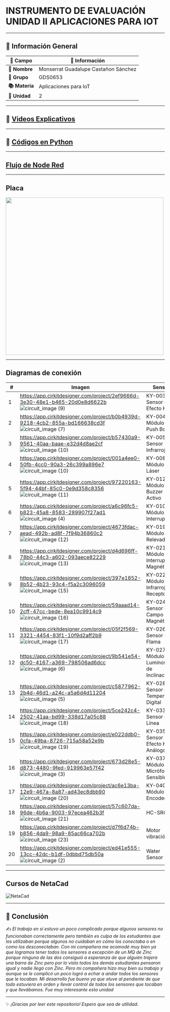 # INSTRUMENTO DE EVALUACIÓN UNIDAD II APLICACIONES PARA IOT
---

## 📌 Información General  
| **🔹 Campo**           | **📝 Información**                           |
|----------------------|-------------------------------------------------|
| **👤 Nombre**        | Monserrat Guadalupe Castañon Sánchez           |
| **📝 Grupo**        | GDS0653                                         |
| **📚 Materia**      | Aplicaciones para IoT                           |
| **📖 Unidad**       | 2                          |

---



## 🎥 [Videos Explicativos](https://drive.google.com/drive/folders/1DkxIYKwmhQ8pdreH8UbVOH7VufQzy7D5?usp=drive_link)

---

## 🐍 [Códigos en Python](https://github.com/MonseCastanon/UNIDAD-II-APLICACIONES-PARA-IOT/tree/main/C%C3%B3digo%20sensores)

---

## [Flujo de Node Red](https://github.com/MonseCastanon/UNIDAD-II-APLICACIONES-PARA-IOT/blob/main/Flujo%20de%20Node%20Red.json)

---

## Placa
<img src="https://github.com/user-attachments/assets/a53b1f16-b6bb-4d3b-8ece-9f7b137cd826" width=500>

---

## Diagramas de conexión

| #  | Imagen                               | Sensor                                   | Sesión |
|----|--------------------------------------|------------------------------------------|-----|
| 1  | https://app.cirkitdesigner.com/project/2ef9666d-3e30-48e1-b465-20d0e8d6622b ![circuit_image (9)](https://github.com/user-attachments/assets/cac22ae2-602b-4de8-bdb9-cec58e9a672e)  | KY-003 Sensor de Efecto Hall             | 4   |
| 2  | https://app.cirkitdesigner.com/project/b0b4939d-9218-4cb2-855a-bd166638cd3f ![circuit_image (7)](https://github.com/user-attachments/assets/d55efcf7-5009-4f3f-a899-2fe5fbaff981)  | KY-004 Módulo Push Botón                 | 3   |
| 3  | https://app.cirkitdesigner.com/project/b57430a9-9561-40aa-baae-e32d4d8ae2cf ![circuit_image (10)](https://github.com/user-attachments/assets/82a2c235-d60c-406d-8ed6-3e87c13323a5) | KY-005 Sensor Infrarrojo                 | 4   |
| 4  | https://app.cirkitdesigner.com/project/001a4ee0-50fb-4cc0-90a3-26c399a896e7 ![circuit_image (10)](https://github.com/user-attachments/assets/1f79d1a3-022b-4ad2-8445-bb02085cde51) | KY-008 Módulo LED Láser                  | 3   |
| 5  | https://app.cirkitdesigner.com/project/97220163-5f94-44bf-85c0-0e9d358c8356 ![circuit_image (11)](https://github.com/user-attachments/assets/aebbefdf-e0ca-4550-bff7-90e77cece115) | KY-012 Módulo Buzzer Activo              | 4   |
| 6  | https://app.cirkitdesigner.com/project/a6c96fc5-b823-45a8-8583-289907f27ad1 ![circuit_image (4)](https://github.com/user-attachments/assets/f2b9dadc-4359-48b2-892d-c2f26c5a3471)  | KY-010 Módulo Foto Interruptor           | 5   |
| 7  | https://app.cirkitdesigner.com/project/4673fdac-aead-492b-ad8f-7f94b36860c2 ![circuit_image (12)](https://github.com/user-attachments/assets/4baf96de-17b8-420c-bb5c-f1401556ec3e) | KY-019 Módulo de 1 Relevador             | 5   |
| 8  | https://app.cirkitdesigner.com/project/d4d696ff-78b0-44c3-a602-093aece82229 ![circuit_image (13)](https://github.com/user-attachments/assets/7b799f60-65e1-48da-a1c5-030ffb202604) | KY-021 Módulo Mini Interruptor Magnético | 6   |
| 9  | https://app.cirkitdesigner.com/project/397e1852-8b52-4b23-93c4-f5a2c3096059 ![circuit_image (15)](https://github.com/user-attachments/assets/02998ccc-7ed4-4dd6-975c-3350d4c33e67) | KY-022 Módulo LED Infrarrojo Receptor    | 6   |
| 10 | https://app.cirkitdesigner.com/project/59aaad14-2cff-47cc-bede-8ea10c9914c9 ![circuit_image (16)](https://github.com/user-attachments/assets/d09b249f-f580-4fb7-a6a1-ae2e9b6e2275) | KY-024 Sensor de Campo Magnético         | 6   |
| 11 | https://app.cirkitdesigner.com/project/05f2f569-3321-4454-83f1-10f9d2aff2b9 ![circuit_image (17)](https://github.com/user-attachments/assets/668bfbdb-6540-4799-92b1-35ec09fa655c) | KY-026 Sensor de Flama                   | 7   |
| 12 | https://app.cirkitdesigner.com/project/9b541e54-dc50-4167-a369-798506ad6dcc ![circuit_image (6)](https://github.com/user-attachments/assets/bfdf7e22-2a32-4320-be44-268515c2ba50)  | KY-027 Módulo Luminoso de Inclinación    | 1   |
| 13 | https://app.cirkitdesigner.com/project/c5877962-2b4d-46d1-a24c-a5a6d4d11204 ![circuit_image (5)](https://github.com/user-attachments/assets/decbe8df-1fb8-4b1a-a95b-35a287dfbbb8)  | KY-028 Sensor de Temperatura Digital     | 2   |
| 14 | https://app.cirkitdesigner.com/project/5ce242c4-2502-41aa-bd99-338d17a05c88 ![circuit_image (18)](https://github.com/user-attachments/assets/12373a2f-c671-436b-991b-f0ccafd2c113) | KY-033 Sensor de Línea                   | 8   |
| 15 | https://app.cirkitdesigner.com/project/e022ddb0-0cfa-49ba-8726-715a58a52e9b ![circuit_image (19)](https://github.com/user-attachments/assets/0d8c514a-ec81-4a08-b2f7-dc0f60b7aabc) | KY-035 Sensor Efecto Hall Análogo        | 8   |
| 16 | https://app.cirkitdesigner.com/project/673d28e5-d873-4480-9fed-919963e57f42 ![circuit_image (3)](https://github.com/user-attachments/assets/87f3cec1-8d6f-44c3-8989-6ce1df713d26)  | KY-037 Módulo Micrófono Sensible         | 1   |
| 17 | https://app.cirkitdesigner.com/project/ac6e13ba-12e9-467a-8a87-ad43ec8dbb90 ![circuit_image (20)](https://github.com/user-attachments/assets/9e39e33b-e7bd-4b7c-a444-79f17a78546b) | KY-040 Módulo Encoder                    | 9   |
| 18 | https://app.cirkitdesigner.com/project/57c607da-96de-4b6a-9003-97ecea462b3f ![circuit_image (21)](https://github.com/user-attachments/assets/5204be9d-f79f-4657-b815-07e3d45e32fc) | HC-SR04                                  | 9   |
| 19 | https://app.cirkitdesigner.com/project/d7f6d74b-b856-4da9-98a9-85ac66ca702b ![circuit_image (23)](https://github.com/user-attachments/assets/7466fbdb-193a-42cc-8e5f-39e786f0870a) | Motor vibración                          | 9   |
| 20 | https://app.cirkitdesigner.com/project/ed41e555-13cc-42dc-b1df-0dbbd75db50a ![circuit_image (2)](https://github.com/user-attachments/assets/41959b73-6304-4a47-aa27-1f1201686b09)  | Water Sensor                             | 9   |

---

## Cursos de NetaCad
![NetaCad](https://github.com/user-attachments/assets/ba201436-ded2-4867-b8f3-c5d074e171c2)

---

## 📝 **Conclusión**  
✍️ *El trabajo en sí estuvo un poco complicado porque algunos sensores no funcionaban correctamente pero también es culpa de los estudiantes que los utilizaban porque algunos no cuidaban en cómo los conectaba o en como los desconectaban. Con mi compañera me acomodé muy bien ya que logramos tener todos los sensores a excepción de un MQ de Zinc porque ninguna de las dos consiguió a esperanza de que alguién trajera una barra de Zinc pero por lo visto todos los demás estudiantes pensaron igual y nadie llegó con Zinc. Pero mi compañera hizo muy bien su trabajo y aunque se le complicó un poco logró a echar a andar todos los sensores que le tocaban. Mi desarrollo fue bueno ya que stuve al pendiente de que todo estuviera en orden y llevar control de todos los sensores que tocaban y que llevábamos. Fue muy interesante esta unidad*  

---

✨ *¡Gracias por leer este repositorio! Espero que sea de utilidad.*
